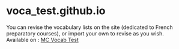 # voca_test.github.io
You can revise the vocabulary lists on the site (dedicated to French preparatory courses), or import your own to revise as you wish.
<br/>
Available on : [MC Vocab Test](https://c-matthieu.github.io/voca_test.github.io/)

